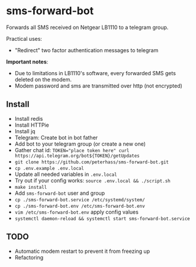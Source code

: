 # sms-forward-bot
Forwards all SMS received on Netgear LB1110 to a telegram group. 

Practical uses:
- "Redirect" two factor authentication messages to telegram

**Important notes**: 
- Due to limitations in LB1110's software, every forwarded SMS gets deleted on the modem.
- Modem password and sms are transmitted over http (not encrypted)

## Install

- Install redis
- Install HTTPie
- Install jq
- Telegram: Create bot in bot father
- Add bot to your telegram group (or create a new one)
- Gather chat id: `TOKEN="place token here" curl https://api.telegram.org/bot${TOKEN}/getUpdates`
- `git clone https://github.com/peterhass/sms-forward-bot.git`
- `cp .env.example .env.local`
- Update all needed variables in `.env.local`
- Try out if your config works: `source .env.local && ./script.sh`
- `make install`
- Add `sms-forward-bot` user and group
- `cp ./sms-forward-bot.service /etc/systemd/system/`
- `cp ./sms-forward-bot.env /etc/sms-forward-bot.env`
- `vim /etc/sms-forward-bot.env` apply config values
- `systemctl daemon-reload && systemctl start sms-forward-bot.service`

## TODO

- Automatic modem restart to prevent it from freezing up
- Refactoring
